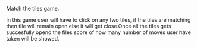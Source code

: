 Match the tiles game.

In this game user will have to click on any two tiles, if the tiles are matching then tile will remain open else it will get close.Once all the tiles gets succesfully opend the files score of how many number of moves user have taken will be showed.
